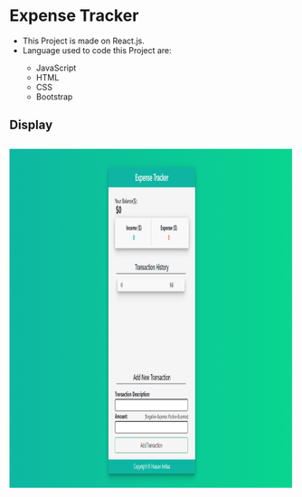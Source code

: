 <h1>Expense Tracker</h1>
<ul>
  <li>This Project is made on React.js.</li>
  <li>Language used to code this Project are:</li>
    <ul>
      <li>JavaScript</li>
      <li>HTML</li>
      <li>CSS</li>
      <li>Bootstrap</li>
    </ul>
</ul>
<h2>Display<h2>
  <img src="https://github.com/hassanimtiaz194/expensetracker/blob/main/ExpenseTracker.png" alt="Expense Tracker Display" width="500" height="600">
